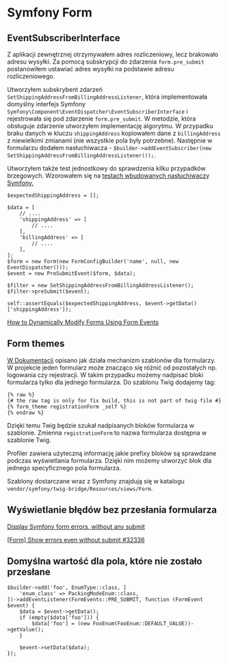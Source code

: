# Symfony Form

## EventSubscriberInterface

Z aplikacji zewnętrznej otrzymywałem adres rozliczeniowy, lecz brakowało adresu wysyłki. Za pomocą subskrypcji do zdarzenia `form.pre_submit` postanowiłem ustawiać adres wysyłki na podstawie adresu rozliczeniowego.

Utworzyłem subskrybent zdarzeń `SetShippingAddressFromBillingAddressListener`, która implementowała domyślny interfejs Symfony `Symfony\Component\EventDispatcher\EventSubscriberInterface` i rejestrowała się pod zdarzenie `form.pre_submit`. W metodzie, która obsługuje zdarzenie utworzyłem implementację algorytmu. W przypadku braku danych w kluczu `shippingAddress` kopiowałem dane z `billingAddress` z niewielkimi zmianami (nie wszystkie pola były potrzebne).
Następnie w formularzu dodałem nasłuchiwacza - `$builder->addEventSubscriber(new SetShippingAddressFromBillingAddressListener());`.

Utworzyłem także test jednostkowy do sprawdzenia kilku przypadków brzegowych. Wzorowałem się na [testach wbudowanych nasłuchiwaczy Symfony.](https://github.com/symfony/form/blob/693154d88264468a1a965a2e60de7a0048928dc1/Tests/Extension/Core/EventListener/TrimListenerTest.php)

```
$expectedShippingAddress = [];

$data = [
    // ....
    'shippingAddress' => [
        // ....
    ],
    'billingAddress' => [
        // ....
    ],
];
$form = new Form(new FormConfigBuilder('name', null, new EventDispatcher()));
$event = new PreSubmitEvent($form, $data);

$filter = new SetShippingAddressFromBillingAddressListener();
$filter->preSubmit($event);

self::assertEquals($expectedShippingAddress, $event->getData()['shippingAddress']);
```

[How to Dynamically Modify Forms Using Form Events](https://symfony.com/doc/4.4/form/dynamic_form_modification.html)

## Form themes

[W Dokumentacji](https://symfony.com/doc/current/form/form_themes.html) opisano jak działa mechanizm szablonów dla formularzy. W projekcie jeden formularz może znacząco się różnić od pozostałych np. logowania czy rejestracji.
W takim przypadku możemy nadpisać bloki formularza tylko dla jednego formularza. Do szablonu Twig dodajemy tag:

```
{% raw %}
{# the raw tag is only for fix build, this is not part of twig file #}
{% form_theme registrationForm _self %}
{% endraw %}
```

Dzięki temu Twig będzie szukał nadpisanych bloków formularza w szablonie. Zmienna `registrationForm` to nazwa formularza dostępna w szablonie Twig.

Profiler zawiera użyteczną informację jakie prefixy bloków są sprawdzane podczas wyświetlania formularza. Dzięki nim możemy utworzyć blok dla jednego specyficznego pola formularza.

Szablony dostarczane wraz z Symfony znajdują się w katalogu `vendor/symfony/twig-bridge/Resources/views/Form`.

## Wyświetlanie błędów bez przesłania formularza

[Display Symfony form errors, without any submit](https://jolicode.com/blog/display-symfony-form-errors-without-any-submit)

[[Form] Show errors even without submit #32336](https://github.com/symfony/symfony/issues/32336)

## Domyślna wartość dla pola, które nie zostało przesłane

```
$builder->add('foo', EnumType::class, [
    'enum_class' => PackingModeEnum::class,
])->addEventListener(FormEvents::PRE_SUBMIT, function (FormEvent $event) {
    $data = $event->getData();
    if (empty($data['foo'])) {
        $data['foo'] = (new FooEnum(FooEnum::DEFAULT_VALUE))->getValue();
    }

    $event->setData($data);
});
```
